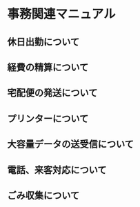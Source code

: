 # 事務関連マニュアル
## 休日出勤について
## 経費の精算について
## 宅配便の発送について
## プリンターについて
## 大容量データの送受信について
## 電話、来客対応について
## ごみ収集について